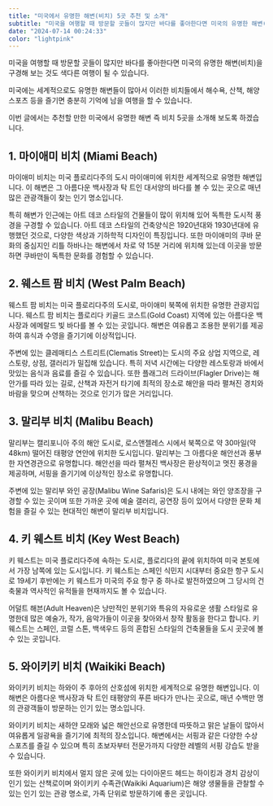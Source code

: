 ```yaml
---
title: "미국에서 유명한 해변(비치) 5곳 추천 및 소개"
subtitle: "미국을 여행할 때 방문할 곳들이 많지만 바다를 좋아한다면 미국의 유명한 해변(비치)을 구경해 보는 것도 색다른 여행이 될 수 있습니다. 미국에는 세계적으로도 유명한 해변들이 많아서 이러한 비치들에서 해수욕, 산책, 해양스포츠 등을 즐기면 충분히 기억에 남을 여행을 할 수 있습니다. 추천할 만한 미국에서 유명한 해변 즉 비치 5곳을 소개하는 글입니다."
date: "2024-07-14 00:24:33"
color: "lightpink"
---
```




<p>미국을 여행할 때 방문할 곳들이 많지만 바다를 좋아한다면 미국의 유명한 해변(비치)을 구경해 보는 것도 색다른 여행이 될 수 있습니다.</p>

<p>미국에는 세계적으로도 유명한 해변들이 많아서 이러한 비치들에서 해수욕, 산책, 해양스포츠 등을 즐기면 충분히 기억에 남을 여행을 할 수 있습니다.</p>

<p>이번 글에서는 추천할 만한 미국에서 유명한 해변 즉 비치 5곳을 소개해 보도록 하겠습니다.</p>


<h2><b>1. 마이애미 비치 (Miami Beach)</b></h2>
<p>마이애미 비치는 미국 플로리다주의 도시 마이애미에 위치한 세계적으로 유명한 해변입니다. 이 해변은 그 아름다운 백사장과 탁 트인 대서양의 바다를 볼 수 있는 곳으로 매년 많은 관광객들이 찾는 인기 명소입니다.</p>

<p>특히 해변가 인근에는 아트 데코 스타일의 건물들이 많이 위치해 있어 독특한 도시적 풍경을 구경할 수 있습니다. 아트 데코 스타일의 건축양식은 1920년대와 1930년대에 유행했던 것으로, 다양한 색상과 기하학적 디자인이 특징입니다. 또한 마이애미의 쿠바 문화의 중심지인 리틀 하바나는 해변에서 차로 약 15분 거리에 위치해 있는데 이곳을 방문하면 쿠바만이 독특한 문화를 경험할 수 있습니다.</p>


<h2><b>2. 웨스트 팜 비치 (West Palm Beach)</b></h2>
<p>웨스트 팜 비치는 미국 플로리다주의 도시로, 마이애미 북쪽에 위치한 유명한 관광지입니다. 웨스트 팜 비치는 플로리다 키골드 코스트(Gold Coast) 지역에 있는 아름다운 백사장과 에메랄드 빛 바다를 볼 수 있는 곳입니다. 해변은 여유롭고 조용한 분위기를 제공하여 휴식과 수영을 즐기기에 이상적입니다.</p>

<p>주변에 있는 클레매티스 스트리트(Clematis Street)는 도시의 주요 상업 지역으로, 레스토랑, 상점, 갤러리가 밀집해 있습니다. 특히 저녁 시간에는 다양한 레스토랑과 바에서 맛있는 음식과 음료를 즐길 수 있습니다. 또한 플래그러 드라이브(Flagler Drive)는 해안가를 따라 있는 길로, 산책과 자전거 타기에 최적의 장소로 해안을 따라 펼쳐진 경치와 바람을 맞으며 산책하는 것으로 인기가 많은 거리입니다.</p>


<h2><b>3. 말리부 비치 (Malibu Beach)</b></h2>
<p>말리부는 캘리포니아 주의 해안 도시로, 로스앤젤레스 시에서 북쪽으로 약 30마일(약 48km) 떨어진 태평양 연안에 위치한 도시입니다. 말리부는 그 아름다운 해안선과 풍부한 자연경관으로 유명합니다. 해안선을 따라 펼쳐진 백사장은 환상적이고 멋진 풍경을 제공하며, 서핑을 즐기기에 이상적인 장소로 유명합니다.</p>

<p>주변에 있는 말리부 와인 공장(Malibu Wine Safaris)은 도시 내에는 와인 양조장을 구경할 수 있는 곳이며 또한 가까운 곳에 예술 갤러리, 공연장 등이 있어서 다양한 문화 체험을 즐길 수 있는 현대적인 해변이 말리부 비치입니다.</p>


<h2><b>4. 키 웨스트 비치 (Key West Beach)</b></h2>
<p>키 웨스트는 미국 플로리다주에 속하는 도시로, 플로리다의 끝에 위치하여 미국 본토에서 가장 남쪽에 있는 도시입니다. 키 웨스트는 스페인 식민지 시대부터 중요한 항구 도시로 19세기 후반에는 키 웨스트가 미국의 주요 항구 중 하나로 발전하였으며 그 당시의 건축물과 역사적인 유적들을 현재까지도 볼 수 있습니다.</p>

<p>어덜트 해븐(Adult Heaven)은 낭만적인 분위기와 특유의 자유로운 생활 스타일로 유명한데 많은 예술가, 작가, 음악가들이 이곳을 찾아와서 창작 활동을 한다고 합니다. 키 웨스트는 스페인, 코럴 스톤, 백색우드 등의 혼합된 스타일의 건축물들을 도시 곳곳에 볼 수 있는 곳입니다.</p>


<h2><b>5. 와이키키 비치 (Waikiki Beach)</b></h2>
<p>와이키키 비치는 하와이 주 후아의 산호섬에 위치한 세계적으로 유명한 해변입니다. 이 해변은 아름다운 백사장과 탁 트인 태평양의 푸른 바다가 만나는 곳으로, 매년 수백만 명의 관광객들이 방문하는 인기 있는 명소입니다.</p>

<p>와이키키 비치는 새하얀 모래와 넓은 해안선으로 유명한데 따뜻하고 맑은 날들이 많아서 여유롭게 일광욕을 즐기기에 최적의 장소입니다. 해변에서는 서핑과 같은 다양한 수상 스포츠를 즐길 수 있으며 특히 초보자부터 전문가까지 다양한 레벨의 서핑 강습도 받을 수 있습니다.</p>

<p>또한 와이키키 비치에서 멀지 않은 곳에 있는 다이아몬드 헤드는 하이킹과 경치 감상이 인기 있는 산책로이며 와이키키 수족관(Waikiki Aquarium)은 해양 생물들을 관찰할 수 있는 인기 있는 관광 명소로, 가족 단위로 방문하기에 좋은 곳입니다.</p>
